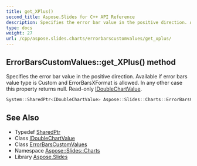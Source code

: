 ```yaml
---
title: get_XPlus()
second_title: Aspose.Slides for C++ API Reference
description: Specifies the error bar value in the positive direction. Available if error bars value type is Custom and ErrorBarsXFormat is allowed. In any other case this property returns null. Read-only IDoubleChartValue.
type: docs
weight: 27
url: /cpp/aspose.slides.charts/errorbarscustomvalues/get_xplus/
---
```

## ErrorBarsCustomValues::get_XPlus() method


Specifies the error bar value in the positive direction. Available if error bars value type is Custom and ErrorBarsXFormat is allowed. In any other case this property returns null. Read-only [IDoubleChartValue](../../idoublechartvalue/).

```cpp
System::SharedPtr<IDoubleChartValue> Aspose::Slides::Charts::ErrorBarsCustomValues::get_XPlus() override
```

## See Also

* Typedef [SharedPtr](../../system/sharedptr/)
* Class [IDoubleChartValue](../idoublechartvalue/)
* Class [ErrorBarsCustomValues](./)
* Namespace [Aspose::Slides::Charts](../)
* Library [Aspose.Slides](../../)